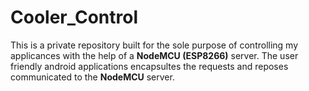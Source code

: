 # Cooler_Control
 
This is a private repository built for the sole purpose of controlling my applicances with the help of a <html><b>NodeMCU (ESP8266)</b></html> server. The user friendly android applications encapsultes the requests and reposes communicated to the <html><b>NodeMCU</b></html> server.
